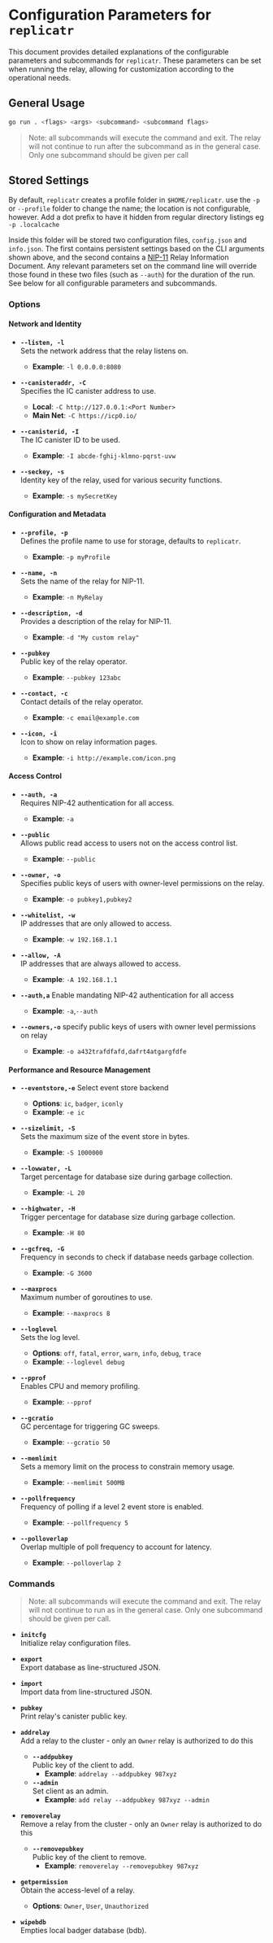 # Configuration Parameters for `replicatr`

This document provides detailed explanations of the configurable parameters and subcommands for `replicatr`. These parameters can be set when running the relay, allowing for customization according to the operational needs.

## General Usage

```bash
go run . <flags> <args> <subcommand> <subcommand flags>
```
> Note: all subcommands will execute the command and exit. The relay will not continue to run after the subcommand as in the general case. Only one subcommand should be given per call

## Stored Settings
By default, `replicatr` creates a profile folder in `$HOME/replicatr`. use the `-p` or `--profile` folder to change the
name; the location is not configurable, however. Add a dot prefix to have it hidden from regular directory listings eg
`-p .localcache`

Inside this folder will be stored two configuration files, `config.json` and `info.json`. The first contains persistent
settings based on the CLI arguments shown above, and the second contains a
[NIP-11](https://github.com/nostr-protocol/nips/blob/master/11.md) Relay Information Document. Any relevant parameters
set on the command line will override those found in these two files (such as `--auth`) for the duration of the run. See below for all configurable parameters and subcommands.


### Options

#### Network and Identity
- **`--listen, -l`**  
  Sets the network address that the relay listens on.
  - **Example**: `-l 0.0.0.0:8080`

- **`--canisteraddr, -C`**  
  Specifies the IC canister address to use. 
  - **Local**: `-C http://127.0.0.1:<Port Number>`
  - **Main Net**: `-C https://icp0.io/`

- **`--canisterid, -I`**  
  The IC canister ID to be used.
  - **Example**: `-I abcde-fghij-klmno-pqrst-uvw`

- **`--seckey, -s`**  
  Identity key of the relay, used for various security functions.
  - **Example**: `-s mySecretKey`

#### Configuration and Metadata
- **`--profile, -p`**  
  Defines the profile name to use for storage, defaults to `replicatr`.
  - **Example**: `-p myProfile`

- **`--name, -n`**  
  Sets the name of the relay for NIP-11.
  - **Example**: `-n MyRelay`

- **`--description, -d`**  
  Provides a description of the relay for NIP-11.
  - **Example**: `-d "My custom relay"`

- **`--pubkey`**  
  Public key of the relay operator.
  - **Example**: `--pubkey 123abc`

- **`--contact, -c`**  
  Contact details of the relay operator.
  - **Example**: `-c email@example.com`

- **`--icon, -i`**  
  Icon to show on relay information pages.
  - **Example**: `-i http://example.com/icon.png`

#### Access Control
- **`--auth, -a`**  
  Requires NIP-42 authentication for all access.
  - **Example**: `-a`

- **`--public`**  
  Allows public read access to users not on the access control list.
  - **Example**: `--public`

- **`--owner, -o`**  
  Specifies public keys of users with owner-level permissions on the relay.
  - **Example**: `-o pubkey1,pubkey2`

- **`--whitelist, -w`**  
  IP addresses that are only allowed to access.
  - **Example**: `-w 192.168.1.1`

- **`--allow, -A`**  
  IP addresses that are always allowed to access.
  - **Example**: `-A 192.168.1.1`

- **`--auth,a`**
  Enable mandating NIP-42 authentication for all access
  - **Example**: `-a`,`--auth`
 
- **`--owners,-o`**
  specify public keys of users with owner level permissions on relay
  - **Example**: `-o a432trafdfafd,dafrt4atgargfdfe`

#### Performance and Resource Management

- **`--eventstore,-e`**
   Select event store backend
  - **Options**: `ic`, `badger`, `iconly`
  - **Example**: `-e ic`
     
- **`--sizelimit, -S`**  
  Sets the maximum size of the event store in bytes.
  - **Example**: `-S 1000000`

- **`--lowwater, -L`**  
  Target percentage for database size during garbage collection.
  - **Example**: `-L 20`

- **`--highwater, -H`**  
  Trigger percentage for database size during garbage collection.
  - **Example**: `-H 80`

- **`--gcfreq, -G`**  
  Frequency in seconds to check if database needs garbage collection.
  - **Example**: `-G 3600`

- **`--maxprocs`**  
  Maximum number of goroutines to use.
  - **Example**: `--maxprocs 8`

- **`--loglevel`**  
  Sets the log level.
  - **Options**: `off`, `fatal`, `error`, `warn`, `info`, `debug`, `trace`
  - **Example**: `--loglevel debug`

- **`--pprof`**  
  Enables CPU and memory profiling.
  - **Example**: `--pprof`

- **`--gcratio`**  
  GC percentage for triggering GC sweeps.
  - **Example**: `--gcratio 50`

- **`--memlimit`**  
  Sets a memory limit on the process to constrain memory usage.
  - **Example**: `--memlimit 500MB`

- **`--pollfrequency`**  
  Frequency of polling if a level 2 event store is enabled.
  - **Example**: `--pollfrequency 5`

- **`--polloverlap`**  
  Overlap multiple of poll frequency to account for latency.
  - **Example**: `--polloverlap 2`

### Commands
> Note: all subcommands will execute the command and exit. The relay will not continue to run as in the general case. Only one subcommand should be given per call.
- **`initcfg`**  
  Initialize relay configuration files.

- **`export`**  
  Export database as line-structured JSON.

- **`import`**  
  Import data from line-structured JSON.

- **`pubkey`**  
  Print relay's canister public key.

- **`addrelay`**  
  Add a relay to the cluster - only an `Owner` relay is authorized to do this 
  - **`--addpubkey`**  
    Public key of the client to add.  
    - **Example**: `addrelay --addpubkey 987xyz`
  - **`--admin`**  
    Set client as an admin.  
    - **Example**: `add relay --addpubkey 987xyz --admin`

- **`removerelay`**  
  Remove a relay from the cluster - only an `Owner` relay is authorized to do this
  - **`--removepubkey`**  
    Public key of the client to remove.  
    - **Example**: `removerelay --removepubkey 987xyz`

- **`getpermission`**  
  Obtain the access-level of a relay.
  - **Options**: `Owner`, `User`, `Unauthorized`

- **`wipebdb`**  
  Empties local badger database (bdb).




